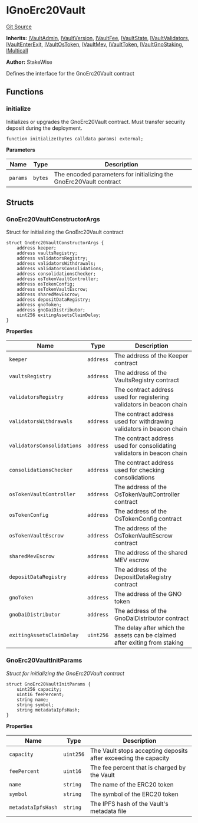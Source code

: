 # IGnoErc20Vault
[Git Source](https://github.com/stakewise/v3-core/blob/c4059a64871829ca60ea58f054baf8eb13d3572a/contracts/interfaces/IGnoErc20Vault.sol)

**Inherits:**
[IVaultAdmin](/contracts/interfaces/IVaultAdmin.sol/interface.IVaultAdmin.md), [IVaultVersion](/contracts/interfaces/IVaultVersion.sol/interface.IVaultVersion.md), [IVaultFee](/contracts/interfaces/IVaultFee.sol/interface.IVaultFee.md), [IVaultState](/contracts/interfaces/IVaultState.sol/interface.IVaultState.md), [IVaultValidators](/contracts/interfaces/IVaultValidators.sol/interface.IVaultValidators.md), [IVaultEnterExit](/contracts/interfaces/IVaultEnterExit.sol/interface.IVaultEnterExit.md), [IVaultOsToken](/contracts/interfaces/IVaultOsToken.sol/interface.IVaultOsToken.md), [IVaultMev](/contracts/interfaces/IVaultMev.sol/interface.IVaultMev.md), [IVaultToken](/contracts/interfaces/IVaultToken.sol/interface.IVaultToken.md), [IVaultGnoStaking](/contracts/interfaces/IVaultGnoStaking.sol/interface.IVaultGnoStaking.md), [IMulticall](/contracts/interfaces/IMulticall.sol/interface.IMulticall.md)

**Author:**
StakeWise

Defines the interface for the GnoErc20Vault contract


## Functions
### initialize

Initializes or upgrades the GnoErc20Vault contract. Must transfer security deposit during the deployment.


```solidity
function initialize(bytes calldata params) external;
```
**Parameters**

|Name|Type|Description|
|----|----|-----------|
|`params`|`bytes`|The encoded parameters for initializing the GnoErc20Vault contract|


## Structs
### GnoErc20VaultConstructorArgs
Struct for initializing the GnoErc20Vault contract


```solidity
struct GnoErc20VaultConstructorArgs {
    address keeper;
    address vaultsRegistry;
    address validatorsRegistry;
    address validatorsWithdrawals;
    address validatorsConsolidations;
    address consolidationsChecker;
    address osTokenVaultController;
    address osTokenConfig;
    address osTokenVaultEscrow;
    address sharedMevEscrow;
    address depositDataRegistry;
    address gnoToken;
    address gnoDaiDistributor;
    uint256 exitingAssetsClaimDelay;
}
```

**Properties**

|Name|Type|Description|
|----|----|-----------|
|`keeper`|`address`|The address of the Keeper contract|
|`vaultsRegistry`|`address`|The address of the VaultsRegistry contract|
|`validatorsRegistry`|`address`|The contract address used for registering validators in beacon chain|
|`validatorsWithdrawals`|`address`|The contract address used for withdrawing validators in beacon chain|
|`validatorsConsolidations`|`address`|The contract address used for consolidating validators in beacon chain|
|`consolidationsChecker`|`address`|The contract address used for checking consolidations|
|`osTokenVaultController`|`address`|The address of the OsTokenVaultController contract|
|`osTokenConfig`|`address`|The address of the OsTokenConfig contract|
|`osTokenVaultEscrow`|`address`|The address of the OsTokenVaultEscrow contract|
|`sharedMevEscrow`|`address`|The address of the shared MEV escrow|
|`depositDataRegistry`|`address`|The address of the DepositDataRegistry contract|
|`gnoToken`|`address`|The address of the GNO token|
|`gnoDaiDistributor`|`address`|The address of the GnoDaiDistributor contract|
|`exitingAssetsClaimDelay`|`uint256`|The delay after which the assets can be claimed after exiting from staking|

### GnoErc20VaultInitParams
*Struct for initializing the GnoErc20Vault contract*


```solidity
struct GnoErc20VaultInitParams {
    uint256 capacity;
    uint16 feePercent;
    string name;
    string symbol;
    string metadataIpfsHash;
}
```

**Properties**

|Name|Type|Description|
|----|----|-----------|
|`capacity`|`uint256`|The Vault stops accepting deposits after exceeding the capacity|
|`feePercent`|`uint16`|The fee percent that is charged by the Vault|
|`name`|`string`|The name of the ERC20 token|
|`symbol`|`string`|The symbol of the ERC20 token|
|`metadataIpfsHash`|`string`|The IPFS hash of the Vault's metadata file|

